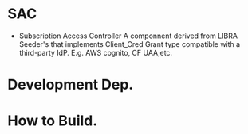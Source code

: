 # SAC
- Subscription Access Controller
A componnent derived from LIBRA Seeder's that implements Client_Cred Grant type compatible with a third-party IdP. E.g. AWS cognito, CF UAA,etc. 

# Development Dep.

# How to Build.

